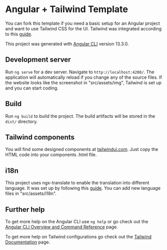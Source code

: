 # Angular + Tailwind Template

You can fork this template if you need a basic setup for an Angular project and want to use Tailwind CSS for the UI.
Tailwind was integrated according to this [guide](https://jacobneterer.medium.com/angular-and-tailwindcss-2388fb6e0bab).

This project was generated with [Angular CLI](https://github.com/angular/angular-cli) version 13.3.0.

## Development server

Run `ng serve` for a dev server. Navigate to `http://localhost:4200/`. The application will automatically reload if you change any of the source files. If the website looks like the screenshot in "src/assets/img", Tailwind is set up and you can start coding.

## Build

Run `ng build` to build the project. The build artifacts will be stored in the `dist/` directory.

## Tailwind components

You will find some designed components at [tailwindui.com](https://tailwindui.com/). Just copy the HTML code into your components .html file.

## i18n

This project uses ngx-translate to enable the translation into different language. It was set up by following this [guide](https://www.codeandweb.com/babeledit/tutorials/how-to-translate-your-angular-app-with-ngx-translate). You can add new language files in "src/assets/i18n".

## Further help

To get more help on the Angular CLI use `ng help` or go check out the [Angular CLI Overview and Command Reference](https://angular.io/cli) page.

To get more help on Tailwind configurations go check out the [Tailwind Documentation](https://tailwindcss.com/docs/installation) page.

